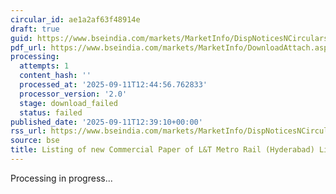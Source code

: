 ```yaml
---
circular_id: ae1a2af63f48914e
draft: true
guid: https://www.bseindia.com/markets/MarketInfo/DispNoticesNCirculars.aspx?Noticeid={EFF768E0-B6A6-4638-9B23-3958FF6E0907}&noticeno=20250911-72&dt=09/11/2025&icount=72&totcount=72&flag=0
pdf_url: https://www.bseindia.com/markets/MarketInfo/DownloadAttach.aspx?id=20250911-72&attachedId=
processing:
  attempts: 1
  content_hash: ''
  processed_at: '2025-09-11T12:44:56.762833'
  processor_version: '2.0'
  stage: download_failed
  status: failed
published_date: '2025-09-11T12:39:10+00:00'
rss_url: https://www.bseindia.com/markets/MarketInfo/DispNoticesNCirculars.aspx?Noticeid={EFF768E0-B6A6-4638-9B23-3958FF6E0907}&noticeno=20250911-72&dt=09/11/2025&icount=72&totcount=72&flag=0
source: bse
title: Listing of new Commercial Paper of L&T Metro Rail (Hyderabad) Limited
---
```


Processing in progress...
